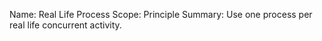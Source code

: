 Name:     Real Life Process
Scope:    Principle
Summary:  Use one process per real life concurrent activity.
